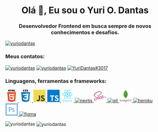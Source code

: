  <h1 align="center">Olá 👋, Eu sou o Yuri O. Dantas</h1>
  <h3 align="center">Desenvolvedor Frontend em busca sempre de novos conhecimentos e desafios.</h3>

  <p align="left"> <a href="https://github.com/ryo-ma/github-profile-trophy"><img
        src="https://github-profile-trophy.vercel.app/?username=yuriodantas" alt="yuriodantas" /></a> </p>

  <h3 align="left">Meus contatos:</h3>
  <p align="left">
    <a href="https://linkedin.com/in/yuriodantas" target="blank"><img align="center"
        src="https://raw.githubusercontent.com/rahuldkjain/github-profile-readme-generator/master/src/images/icons/Social/linked-in-alt.svg"
        alt="yuriodantas" height="30" width="40" /></a>
    <a href="https://instagram.com/yuriodantas" target="blank"><img align="center"
        src="https://raw.githubusercontent.com/rahuldkjain/github-profile-readme-generator/master/src/images/icons/Social/instagram.svg"
        alt="yuriodantas" height="30" width="40" /></a>
    <a href="https://discord.gg/YuriDantas#3017" target="blank"><img align="center"
        src="https://raw.githubusercontent.com/rahuldkjain/github-profile-readme-generator/master/src/images/icons/Social/discord.svg"
        alt="YuriDantas#3017" height="30" width="40" /></a>
  </p>

  <h3 align="left">Linguagens, ferramentas e frameworks:</h3>
  <p align="left">
    <a href="https://www.w3schools.com/html/" target="_blank">
      <img src="https://raw.githubusercontent.com/devicons/devicon/master/icons/html5/html5-original-wordmark.svg"
        alt="html5" width="40" height="40" />
    </a>
    <a href="https://www.w3schools.com/css/" target="_blank">
      <img src="https://raw.githubusercontent.com/devicons/devicon/master/icons/css3/css3-original-wordmark.svg"
        alt="css3" width="40" height="40" />
    </a>
    <a href="https://developer.mozilla.org/en-US/docs/Web/JavaScript" target="_blank">
      <img src="https://raw.githubusercontent.com/devicons/devicon/master/icons/javascript/javascript-original.svg"
        alt="javascript" width="40" height="40" />
    </a>
    <a href="https://www.typescriptlang.org/" target="_blank">
      <img src="https://raw.githubusercontent.com/devicons/devicon/master/icons/typescript/typescript-original.svg"
        alt="typescript" width="40" height="40" />
    </a>
    <a href="https://reactjs.org/" target="_blank">
      <img src="https://raw.githubusercontent.com/devicons/devicon/master/icons/react/react-original-wordmark.svg"
        alt="react" width="40" height="40" />
    </a>
    <a href="https://nextjs.org/" target="_blank">
      <img src="https://cdn.worldvectorlogo.com/logos/nextjs-3.svg" alt="nextjs" width="40" height="40" />
    </a>
    <a href="https://sass-lang.com" target="_blank">
      <img src="https://raw.githubusercontent.com/devicons/devicon/master/icons/sass/sass-original.svg" alt="sass"
        width="40" height="40" />
    </a>
    <a href="https://git-scm.com/" target="_blank">
      <img src="https://www.vectorlogo.zone/logos/git-scm/git-scm-icon.svg" alt="git" width="40" height="40" />
    </a>
    <a href="https://www.mongodb.com/" target="_blank">
      <img src="https://raw.githubusercontent.com/devicons/devicon/master/icons/mongodb/mongodb-original-wordmark.svg"
        alt="mongodb" width="40" height="40" />
    </a>
    <a href="https://heroku.com" target="_blank">
      <img src="https://www.vectorlogo.zone/logos/heroku/heroku-icon.svg" alt="heroku" width="40" height="40" />
    </a>
    <a href="https://www.photoshop.com/en" target="_blank">
      <img src="https://raw.githubusercontent.com/devicons/devicon/master/icons/photoshop/photoshop-line.svg"
        alt="photoshop" width="40" height="40" />
    </a>
    <a href="https://www.figma.com/" target="_blank">
      <img src="https://www.vectorlogo.zone/logos/figma/figma-icon.svg" alt="figma" width="40" height="40" />
    </a>
  </p>

  <p><img align="left"
      src="https://github-readme-stats.vercel.app/api/top-langs?username=yuriodantas&show_icons=true&locale=pt-Br&layout=compact"
      alt="yuriodantas" /></p>

  <p>&nbsp;<img align="center"
      src="https://github-readme-stats.vercel.app/api?username=yuriodantas&show_icons=true&locale=pt-Br"
      alt="yuriodantas" /></p>
